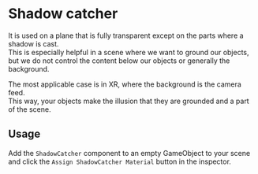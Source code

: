 # Shadow catcher

It is used on a plane that is fully transparent except on the parts where a shadow is cast.   
This is especially helpful in a scene where we want to ground our objects, but we do not control the content below our objects or generally the background.

The most applicable case is in XR, where the background is the camera feed.   
This way, your objects make the illusion that they are grounded and a part of the scene. 

## Usage

Add the `ShadowCatcher` component to an empty GameObject to your scene and click the `Assign ShadowCatcher Material` button in the inspector.
